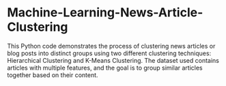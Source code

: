# Machine-Learning-News-Article-Clustering
This Python code demonstrates the process of clustering news articles or blog posts into distinct groups using two different clustering techniques: Hierarchical Clustering and K-Means Clustering. The dataset used contains articles with multiple features, and the goal is to group similar articles together based on their content.
